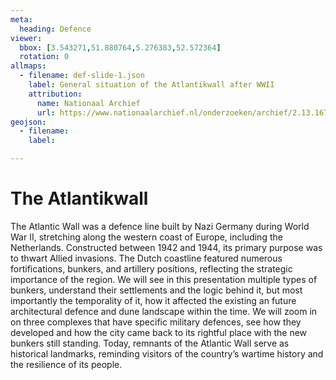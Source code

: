 ```yaml
---
meta:
  heading: Defence
viewer:
  bbox: [3.543271,51.880764,5.276383,52.572364]
  rotation: 0
allmaps:
  - filename: def-slide-1.json
    label: General situation of the Atlantikwall after WWII
    attribution: 
      name: Nationaal Archief
      url: https://www.nationaalarchief.nl/onderzoeken/archief/2.13.167/invnr/1120/file/NL-HaNA_2.13.167_1120_01?eadID=2.13.167&unitID=1120&query=
geojson:
  - filename: 
    label:

---
```


# The Atlantikwall

The Atlantic Wall was a defence line built by Nazi Germany during World War II, stretching along the western coast of Europe, including the Netherlands. Constructed between 1942 and 1944, its primary purpose was to thwart Allied invasions. The Dutch coastline featured numerous fortifications, bunkers, and artillery positions, reflecting the strategic importance of the region.
We will see in this presentation multiple types of bunkers, understand their settlements and the logic behind it, but most importantly the temporality of it, how it affected the existing an future architectural defence and dune landscape within the time. We will zoom in on three complexes that have specific military defences, see how they developed and how the city came back to its rightful place with the new bunkers still standing. Today, remnants of the Atlantic Wall serve as historical landmarks, reminding visitors of the country’s wartime history and the resilience of its people.
